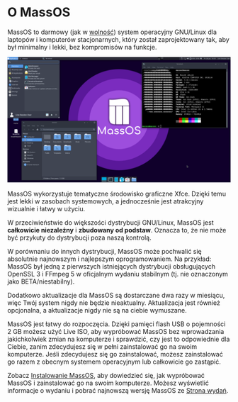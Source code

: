 # O MassOS
MassOS to darmowy (jak w [wolność](https://www.gnu.org/philosophy/free-sw.html)) system operacyjny GNU/Linux dla laptopów i komputerów stacjonarnych, który został zaprojektowany tak, aby był minimalny i lekki, bez kompromisów na funkcje.

![](screenshot-massos-desktop.png)

MassOS wykorzystuje tematyczne środowisko graficzne Xfce. Dzięki temu jest lekki w zasobach systemowych, a jednocześnie jest atrakcyjny wizualnie i łatwy w użyciu.

W przeciwieństwie do większości dystrybucji GNU/Linux, MassOS jest **całkowicie niezależny** i **zbudowany od podstaw**. Oznacza to, że nie może być przykuty do dystrybucji poza naszą kontrolą.

W porównaniu do innych dystrybucji, MassOS może pochwalić się absolutnie najnowszym i najlepszym oprogramowaniem. Na przykład: MassOS był jedną z pierwszych istniejących dystrybucji obsługujących OpenSSL 3 i FFmpeg 5 w oficjalnym wydaniu stabilnym (tj. nie oznaczonym jako BETA/niestabilny).

Dodatkowo aktualizacje dla MassOS są dostarczane dwa razy w miesiącu, więc Twój system nigdy nie będzie nieaktualny. Aktualizacja jest również opcjonalna, a aktualizacje nigdy nie są na ciebie wymuszane.

MassOS jest łatwy do rozpoczęcia. Dzięki pamięci flash USB o pojemności 2 GB możesz użyć Live ISO, aby wypróbować MassOS bez wprowadzania jakichkolwiek zmian na komputerze i sprawdzić, czy jest to odpowiednie dla Ciebie, zanim zdecydujesz się w pełni zainstalować go na swoim komputerze. Jeśli zdecydujesz się go zainstalować, możesz zainstalować go razem z obecnym systemem operacyjnym lub całkowicie go zastąpić.

Zobacz [Instalowanie MassOS](https://github.com/MassOS-Linux/MassOS/wiki/Installing-MassOS), aby dowiedzieć się, jak wypróbować MassOS i zainstalować go na swoim komputerze. Możesz wyświetlić informacje o wydaniu i pobrać najnowszą wersję MassOS ze [Strona wydań](https://github.com/MassOS-Linux/MassOS/releases).
